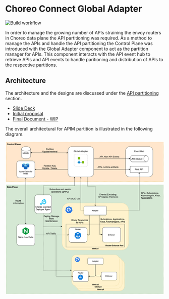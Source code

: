 # Choreo Connect Global Adapter
![Build workflow](https://github.com/wso2-enterprise/choreo-connect-global-adapter/actions/workflows/main.yml/badge.svg)

In order to manage the growing number of APIs straining the envoy routers in Choreo data plane the API partitioning was required. As a method to manage the APIs and handle the API partitioning the Control Plane was introduced with the Global Adapter component to act as the partition manager for APIs. This component interacts with the API event hub to retrieve APIs and API events to handle paritioning and distribution of APIs to the respective partitions. 

## Architecture 
The architecture and the designs are discussed under the [API partitioning](https://github.com/wso2-enterprise/choreo/wiki/Choreo-Architecture-Links) section.
  * [Slide Deck](https://docs.google.com/presentation/d/1atVgz6BjN2FP-O6hYjLKm1WBE0FFBXMRhBovtoZZCpA/edit#slide=id.ga8e32a3ae0_0_1071)
  * [Initial proposal](https://docs.google.com/document/d/1g3ijX4KNdJHw5L4ud_D3CpQ7osUKgG3bZI7QtT41HmU/edit?usp=sharing)
  * [Final Document - WIP](https://docs.google.com/document/d/1zKUjRiQ1PQVDWZYjK9ns4S6ncx4Bfhn8d3fGGgNueKM/edit?usp=sharing) 

The overall architectural for APIM partition is illustrated in the following diagram. 

![alt text]( Architecture.png "API Partitioning Architecture")

